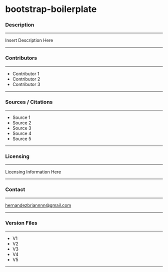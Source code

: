 # bootstrap-boilerplate
### Description
---

Insert Description Here

---
### Contributors 
--- 
 
* Contributor 1
* Contributor 2
* Contributor 3

---
### Sources / Citations
---

* Source 1
* Source 2
* Source 3
* Source 4
* Source 5

---
### Licensing 
---
 
Licensing Information Here

---
### Contact 
---

hernandezbriannnn@gmail.com

---
### Version Files 
---

* V1
* V2
* V3
* V4
* V5

---
